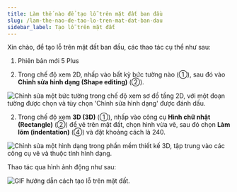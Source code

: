 ```yaml
---
title: Làm thế nào để tạo lỗ trên mặt đất ban đầu
slug: /lam-the-nao-de-tao-lo-tren-mat-dat-ban-dau
sidebar_label: Tạo lỗ trên mặt đất
---
```


Xin chào, để tạo lỗ trên mặt đất ban đầu, các thao tác cụ thể như sau:

1. Phiên bản mới 5 Plus

1. Trong chế độ xem 2D, nhấp vào bất kỳ bức tường nào (①), sau đó vào **Chỉnh sửa hình dạng (Shape editing)** (②).

![Chỉnh sửa một bức tường trong chế độ xem sơ đồ tầng 2D, với một đoạn tường được chọn và tùy chọn 'Chỉnh sửa hình dạng' được đánh dấu.](https://storage.googleapis.com/jegavn_kb/images/67eb2007-c970-4e5b-b68f-1f2941c9e75f.png)

2. Trong chế độ xem **3D (3D)** (①), nhấp vào công cụ **Hình chữ nhật (Rectangle)** (②) để vẽ trên mặt đất, chọn hình vừa vẽ, sau đó chọn **Làm lõm (indentation)** (④) và đặt khoảng cách là 240.

![Chỉnh sửa một hình dạng trong phần mềm thiết kế 3D, tập trung vào các công cụ vẽ và thuộc tính hình dạng.](https://storage.googleapis.com/jegavn_kb/images/ab602ee2-f72e-40b8-934e-e0deba0fbbf7.png)

Thao tác qua hình ảnh động như sau:

![GIF hướng dẫn cách tạo lỗ trên mặt đất.](https://storage.googleapis.com/jegavn_kb/images/d39f516a-e8b0-40c0-9693-3d053fcf5bba.gif)